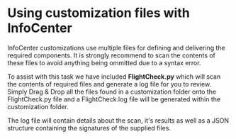 # Using customization files with InfoCenter

InfoCenter customizations use multiple files for defining and delivering the required components. It is strongly recommend to scan the contents of these files to avoid anything being ommitted due to a syntax error.

To assist with this task we have included **FlightCheck.py** which will scan the contents of required files and generate a log file for you to review. Simply Drag & Drop all the files found in a customization folder onto the FlightCheck.py file and a FlightCheck.log file will be generated within the customization folder.

The log file will contain details about the scan, it's results as well as a JSON structure containing the signatures of the supplied files.
